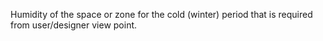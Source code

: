 Humidity of the space or zone for the cold (winter) period that is required from user/designer view point.